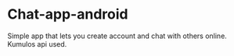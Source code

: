 # Chat-app-android

Simple app that lets you create account and chat with others online. Kumulos api used.
